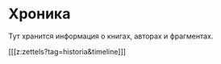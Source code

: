 # Хроника
Тут хранится информация о книгах, авторах и фрагментах.

[[[z:zettels?tag=historia&timeline]]]